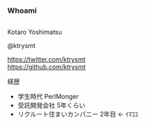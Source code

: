 ### Whoami

<img class="avatar" data-src="https://avatars3.githubusercontent.com/u/6156742?v=3&s=460">

Kotaro Yoshimatsu  
  
@ktrysmt

<https://twitter.com/ktrysmt>  
<https://github.com/ktrysmt>

経歴
* 学生時代 PerlMonger
* 受託開発会社 5年くらい
* リクルート住まいカンパニー 2年目 ← ｲﾏｺｺ